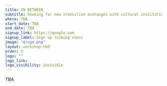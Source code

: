 ```yaml
---
title: IN BETWEEN
subtitle: Seeking for new transitive exchanges with cultural institutions.
where: TBA
start_date: TBA
end_date: TBA
signup_link: https://google.com
signup_label: Sign up (coming soon)
image: "drugo.png"
layout: workshop-tbd
order: 5
logo: ""
logo_link:
logo_visibility: invisible
---
```


TBA
